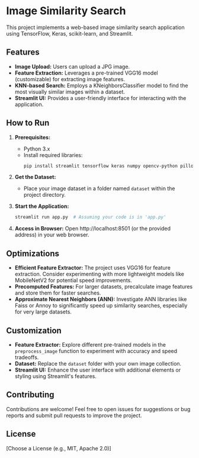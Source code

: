 # Image Similarity Search

This project implements a web-based image similarity search application using TensorFlow, Keras, scikit-learn, and Streamlit.

## Features

* **Image Upload:**  Users can upload a JPG image.
* **Feature Extraction:** Leverages a pre-trained VGG16 model (customizable) for extracting image features.
* **KNN-based Search:** Employs a KNeighborsClassifier model to find the most visually similar images within a dataset.
* **Streamlit UI:** Provides a user-friendly interface for interacting with the application.

## How to Run

1. **Prerequisites:**
    * Python 3.x
    * Install required libraries:
       ```bash
       pip install streamlit tensorflow keras numpy opencv-python pillow scikit-learn
       ```

2. **Get the Dataset:**
    * Place your image dataset in a folder named `dataset` within the project directory.  

3. **Start the Application:**
    ```bash
    streamlit run app.py  # Assuming your code is in 'app.py'
    ```

4. **Access in Browser:**  Open http://localhost:8501 (or the provided address) in your web browser.

## Optimizations

* **Efficient Feature Extractor:**  The project uses VGG16 for feature extraction. Consider experimenting with more lightweight models like MobileNetV2 for potential speed improvements.
* **Precomputed Features:**  For larger datasets, precalculate image features and store them for faster searches.
* **Approximate Nearest Neighbors (ANN):** Investigate ANN libraries like Faiss or Annoy to significantly speed up similarity searches, especially for very large datasets.

## Customization 

* **Feature Extractor:** Explore different pre-trained models in the `preprocess_image` function to experiment with accuracy and speed tradeoffs.
* **Dataset:** Replace the `dataset` folder with your own image collection.
* **Streamlit UI:**  Enhance the user interface with additional elements or styling using Streamlit's features.

## Contributing

Contributions are welcome! Feel free to open issues for suggestions or bug reports and submit pull requests to improve the project. 

## License

[Choose a License (e.g., MIT, Apache 2.0)] 
